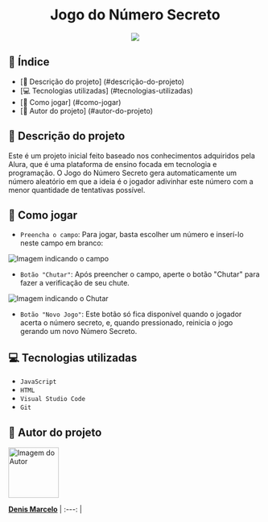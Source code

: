 <h1 align="center"> Jogo do Número Secreto </h1>

<p align="center">
<img loading="lazy" src="http://img.shields.io/static/v1?label=STATUS&message=EM%20DESENVOLVIMENTO&color=GREEN&style=for-the-badge"/>
</p>

## :page_facing_up: Índice

* [:open_book: Descrição do projeto] (#descrição-do-projeto)
* [:computer: Tecnologias utilizadas] (#tecnologias-utilizadas)
* [:game_die: Como jogar] (#como-jogar)
* [:bust_in_silhouette: Autor do projeto] (#autor-do-projeto)

## :open_book: Descrição do projeto

 Este é um projeto inicial feito baseado nos conhecimentos adquiridos pela Alura, que é uma plataforma de ensino focada em tecnologia
e programação. O Jogo do Número Secreto gera automaticamente um número aleatório em que a ideia é o jogador adivinhar este número
com a menor quantidade de tentativas possível.

## :game_die: Como jogar

- `Preencha o campo`: Para jogar, basta escolher um número e inserí-lo neste campo em branco:

![Imagem indicando o campo](https://github.com/user-attachments/assets/a9dc33b3-9457-404c-81ad-b3b0fb623ffc)
- `Botão "Chutar"`: Após preencher o campo, aperte o botão "Chutar" para fazer a verificação de seu chute.

![Imagem indicando o Chutar](https://github.com/user-attachments/assets/ff7063ea-c169-4c64-bfd6-e5c26633522b)
- `Botão "Novo Jogo"`: Este botão só fica disponível quando o jogador acerta o número secreto, e, quando pressionado, reinicia o jogo gerando um novo Número Secreto.

## :computer: Tecnologias utilizadas

- `JavaScript`
- `HTML`
- `Visual Studio Code`
- `Git`

## :bust_in_silhouette: Autor do projeto

<a href="https://github.com/denismarcelo">
  <img src="https://github.com/denismarcelo.png" width="100px" alt="Imagem do Autor">
</a>

**[Denis Marcelo](https://github.com/denismarcelo)**
| :---: |
